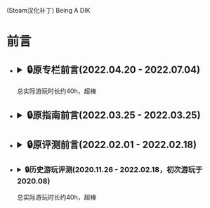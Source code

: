 (Steam汉化补丁) Being A DIK
# 前言
- ## <details><summary>:lock:原专栏前言(2022.04.20 - 2022.07.04)</summary>  
  <p>总实际游玩时长约40h，超棒
  </p></details>
- ## <details><summary>:lock:原指南前言(2022.03.25 - 2022.03.25)</summary>  
  <p>
  </p></details>
- ## <details><summary>:lock:原评测前言(2022.02.01 - 2022.02.18)</summary>  
  <p>
  </p></details>
- ### <details><summary>:lock:历史游玩评测(2020.11.26 - 2022.02.18，初次游玩于2020.08)</summary>  
  <p>总实际游玩时长约40h，超棒</p></details>
